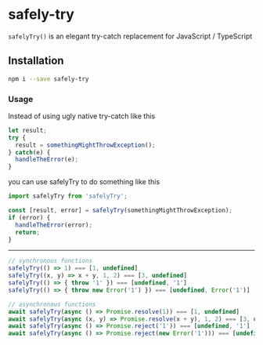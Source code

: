 # safely-try

`safelyTry()` is an elegant try-catch replacement for JavaScript / TypeScript

## Installation

```bash
npm i --save safely-try
```

### Usage

Instead of using ugly native try-catch like this
```typescript
let result;
try {
  result = somethingMightThrowException();
} catch(e) {
  handleTheError(e);
}
```

you can use safelyTry to do something like this
```typescript
import safelyTry from 'safelyTry';

const [result, error] = safelyTry(somethingMightThrowException);
if (error) {
  handleTheError(error);
  return;
}
```

---

```typescript
// synchronous functions
safelyTry(() => 1) === [1, undefined]
safelyTry((x, y) => x + y, 1, 2) === [3, undefined]
safelyTry(() => { throw '1' }) === [undefined, '1']
safelyTry(() => { throw new Error('1') }) === [undefined, Error('1')]

// asynchronous functions
await safelyTry(async () => Promise.resolve(1)) === [1, undefined]
await safelyTry(async (x, y) => Promise.resolve(x + y), 1, 2) === [3, undefined]
await safelyTry(async () => Promise.reject('1')) === [undefined, '1']
await safelyTry(async () => Promise.reject(new Error('1'))) === [undefined, Error('1')]
```
